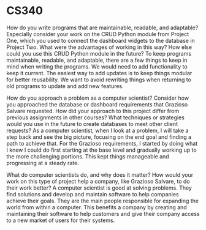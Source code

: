 # CS340

How do you write programs that are maintainable, readable, and adaptable? Especially consider your work on the CRUD Python module from Project One, which you used to connect the dashboard widgets to the database in Project Two. What were the advantages of working in this way? How else could you use this CRUD Python module in the future?
    To keep programs maintainable, readable, and adaptable, there are a few things to keep in mind when writing the programs. We would need to add functionality to keep it current. The easiest way to add updates is to keep things modular for better reusability. We want to avoid rewriting things when returning to old programs to update and add new features.

How do you approach a problem as a computer scientist? Consider how you approached the database or dashboard requirements that Grazioso Salvare requested. How did your approach to this project differ from previous assignments in other courses? What techniques or strategies would you use in the future to create databases to meet other client requests?
    As a computer scientist, when I look at a problem, I will take a step back and see the big picture, focusing on the end goal and finding a path to achieve that. For the Grazioso requirements, I started by doing what I knew I could do first starting at the base level and gradually working up to the more challenging portions. This kept things manageable and progressing at a steady rate.

What do computer scientists do, and why does it matter? How would your work on this type of project help a company, like Grazioso Salvare, to do their work better?
    A computer scientist is good at solving problems. They find solutions and develop and maintain software to help companies achieve their goals. They are the main people responsible for expanding the world from within a computer. This benefits a company by creating and maintaining their software to help customers and give their company access to a new market of users for their systems. 
